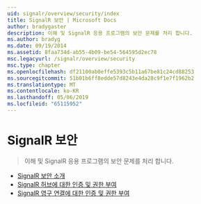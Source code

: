 ```yaml
---
uid: signalr/overview/security/index
title: SignalR 보안 | Microsoft Docs
author: bradygaster
description: 이해 및 SignalR 응용 프로그램의 보안 문제를 처리 합니다.
ms.author: bradyg
ms.date: 09/19/2014
ms.assetid: 8faa734d-ab55-4b09-be54-564595d2ec78
msc.legacyurl: /signalr/overview/security
msc.type: chapter
ms.openlocfilehash: df21100ab0effe5393c5b11a67be81c24cd88253
ms.sourcegitcommit: 51b01b6ff8edde57d8243e4da28c9f1e7f1962b2
ms.translationtype: MT
ms.contentlocale: ko-KR
ms.lasthandoff: 05/06/2019
ms.locfileid: "65115952"
---
```

# <a name="signalr-security"></a>SignalR 보안

> 이해 및 SignalR 응용 프로그램의 보안 문제를 처리 합니다.

- [SignalR 보안 소개](introduction-to-security.md)
- [SignalR 허브에 대한 인증 및 권한 부여](hub-authorization.md)
- [SignalR 영구 연결에 대한 인증 및 권한 부여](persistent-connection-authorization.md)
